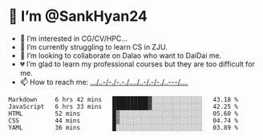 # 👋 I’m @SankHyan24
- 👀 I’m interested in CG/CV/HPC...
- 🌱 I’m currently struggling to learn CS in ZJU.
- 💞️ I’m looking to collaborate on Dalao who want to DaiDai me.
- 💔 I’m glad to learn my professional courses but they are too difficult for me.
- 📫 How to reach me: [.../..-/-./-.-./..../..-/.-/-./..---/....](mailto:sunchuan24@gmail.com)

<!---
SankHyan24/SankHyan24 is a ✨ special ✨ repository because its `README.md` (this file) appears on your GitHub profile.
You can click the Preview link to take a look at your changes.
--->
<!--START_SECTION:waka-->
```text
Markdown     6 hrs 42 mins   ██████████▓░░░░░░░░░░░░░░   43.18 % 
JavaScript   6 hrs 33 mins   ██████████▓░░░░░░░░░░░░░░   42.25 % 
HTML         52 mins         █▒░░░░░░░░░░░░░░░░░░░░░░░   05.60 % 
CSS          44 mins         █▒░░░░░░░░░░░░░░░░░░░░░░░   04.74 % 
YAML         36 mins         █░░░░░░░░░░░░░░░░░░░░░░░░   03.89 % 
```
<!--END_SECTION:waka-->
